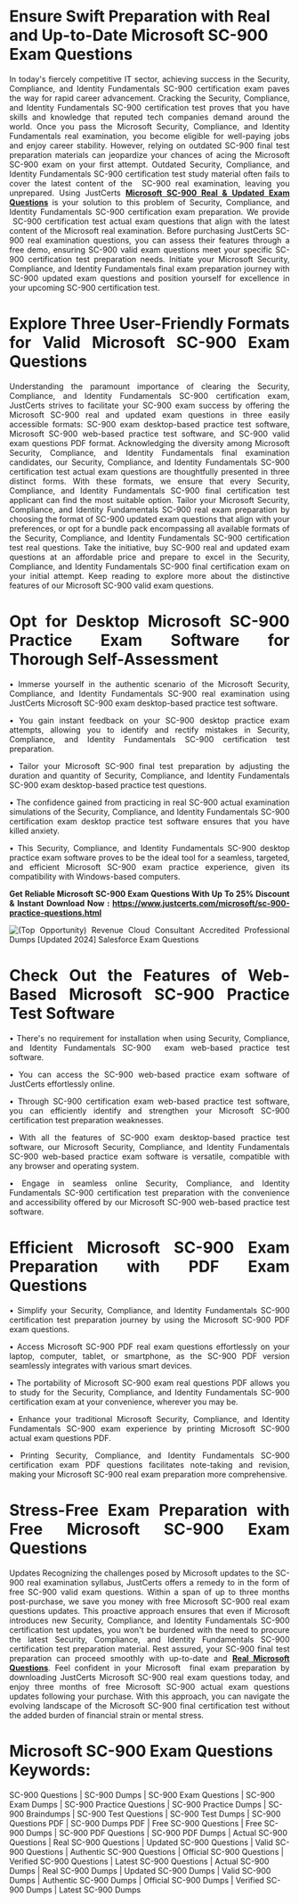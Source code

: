 <h1><strong>Ensure Swift Preparation with Real and Up-to-Date Microsoft SC-900 Exam Questions</strong></h1>

<p style="text-align: justify;"><span style="text-align: justify;">In today&#39;s fiercely competitive IT sector, achieving success in the Security, Compliance, and Identity Fundamentals SC-900 certification exam paves the way for rapid career advancement. Cracking the Security, Compliance, and Identity Fundamentals SC-900 certification test proves that you have skills and knowledge that reputed tech companies demand around the world. Once you pass the Microsoft Security, Compliance, and Identity Fundamentals real examination, you become eligible for well-paying jobs and enjoy career stability. However, relying on outdated SC-900 final test preparation materials can jeopardize your chances of acing the Microsoft SC-900 exam on your first attempt. Outdated Security, Compliance, and Identity Fundamentals SC-900 certification test study material often fails to cover the latest content of the &nbsp;SC-900 real examination, leaving you unprepared. Using JustCerts </span><a href="https://www.justcerts.com/microsoft/sc-900-practice-questions.html" style="text-align: justify;"><span style="font-size:14px;"><strong>Microsoft SC-900&nbsp;Real &amp; Updated Exam Questions</strong></span></a><span style="text-align: justify;"> is your solution to this problem of Security, Compliance, and Identity Fundamentals SC-900 certification exam preparation. We provide &nbsp;SC-900 certification test actual exam questions that align with the latest content of the Microsoft real examination. Before purchasing JustCerts SC-900 real examination questions, you can assess their features through a free demo, ensuring SC-900 valid exam questions meet your specific SC-900 certification test preparation needs. Initiate your Microsoft Security, Compliance, and Identity Fundamentals final exam preparation journey with SC-900 updated exam questions and position yourself for excellence in your upcoming SC-900 certification test.</span></p>

<h1 style="text-align: justify;"><strong>Explore Three User-Friendly Formats for Valid Microsoft&nbsp;SC-900 Exam Questions</strong></h1>

<p style="text-align: justify;">Understanding the paramount importance of clearing the Security, Compliance, and Identity Fundamentals SC-900 certification exam, JustCerts strives to facilitate your SC-900 exam success by offering the Microsoft&nbsp;SC-900 real and updated exam questions in three easily accessible formats: SC-900 exam desktop-based practice test software, Microsoft SC-900 web-based practice test software, and SC-900 valid exam questions PDF format. Acknowledging the diversity among Microsoft Security, Compliance, and Identity Fundamentals final examination candidates, our Security, Compliance, and Identity Fundamentals SC-900 certification test actual exam questions are thoughtfully presented in three distinct forms. With these formats, we ensure that every Security, Compliance, and Identity Fundamentals SC-900 final certification test applicant can find the most suitable option. Tailor your Microsoft Security, Compliance, and Identity Fundamentals&nbsp;SC-900 real exam preparation by choosing the format of SC-900 updated exam questions that align with your preferences, or opt for a bundle pack encompassing all available formats of the Security, Compliance, and Identity Fundamentals SC-900 certification test real questions. Take the initiative, buy SC-900 real and updated exam questions at an affordable price and prepare to excel in the Security, Compliance, and Identity Fundamentals SC-900 final certification exam on your initial attempt. Keep reading to explore more about the distinctive features of our Microsoft SC-900 valid exam questions.</p>

<h1 style="text-align: justify;"><strong>Opt for Desktop Microsoft&nbsp;SC-900 Practice Exam Software for Thorough Self-Assessment</strong></h1>

<p style="text-align: justify;">&bull; Immerse yourself in the authentic scenario of the Microsoft Security, Compliance, and Identity Fundamentals SC-900 real examination using JustCerts Microsoft SC-900 exam desktop-based practice test software.</p>

<p style="text-align: justify;">&bull; You gain instant feedback on your SC-900 desktop practice exam attempts, allowing you to identify and rectify mistakes in Security, Compliance, and Identity Fundamentals SC-900 certification test preparation.</p>

<p style="text-align: justify;">&bull; Tailor your Microsoft SC-900 final test preparation by adjusting the duration and quantity of Security, Compliance, and Identity Fundamentals SC-900 exam desktop-based practice test questions.</p>

<p style="text-align: justify;">&bull; The confidence gained from practicing in real SC-900 actual examination simulations of the Security, Compliance, and Identity Fundamentals SC-900 certification exam desktop practice test software ensures that you have killed anxiety.</p>

<p style="text-align: justify;">&bull; This Security, Compliance, and Identity Fundamentals SC-900 desktop practice exam software proves to be the ideal tool for a seamless, targeted, and efficient Microsoft SC-900 exam practice experience, given its compatibility with Windows-based computers.</p>

<p style="text-align: justify;"><span style="font-size:14px;"><strong>Get Reliable Microsoft&nbsp;SC-900 Exam Questions With Up To 25% Discount &amp; Instant Download Now :&nbsp;<a href="https://www.justcerts.com/microsoft/sc-900-practice-questions.html" rel="noopener noreferrer nofollow" target="_blank">https://www.justcerts.com/microsoft/sc-900-practice-questions.html</a></strong></span></p>

<p style="text-align: justify;"><img alt="(Top Opportunity) Revenue Cloud Consultant Accredited Professional Dumps [Updated 2024] Salesforce Exam Questions" src="https://media.licdn.com/dms/image/D5612AQGgOpvg39SI4Q/article-cover_image-shrink_720_1280/0/1703058589481?e=2147483647&amp;v=beta&amp;t=pLxSVnYoTo11MQsN4g8S-i8wjuXEIWdye0zMMTICt34" /></p>

<h1 style="text-align: justify;"><strong>Check Out the Features of Web-Based Microsoft&nbsp;SC-900 Practice Test Software</strong></h1>

<p style="text-align: justify;">&bull; There&#39;s no requirement for installation when using Security, Compliance, and Identity Fundamentals SC-900&nbsp; exam web-based practice test software.</p>

<p style="text-align: justify;">&bull; You can access the SC-900 web-based practice exam software of JustCerts effortlessly online.</p>

<p style="text-align: justify;">&bull; Through SC-900 certification exam web-based practice test software, you can efficiently identify and strengthen your Microsoft SC-900 certification test preparation weaknesses.</p>

<p style="text-align: justify;">&bull; With all the features of SC-900 exam desktop-based practice test software, our Microsoft Security, Compliance, and Identity Fundamentals SC-900 web-based practice exam software is versatile, compatible with any browser and operating system.</p>

<p style="text-align: justify;">&bull; Engage in seamless online Security, Compliance, and Identity Fundamentals SC-900 certification test preparation with the convenience and accessibility offered by our Microsoft SC-900 web-based practice test software.</p>

<h1 style="text-align: justify;"><strong>Efficient Microsoft&nbsp;SC-900 Exam Preparation with PDF Exam Questions</strong></h1>

<p style="text-align: justify;">&bull; Simplify your Security, Compliance, and Identity Fundamentals SC-900 certification test preparation journey by using the Microsoft SC-900 PDF exam questions.</p>

<p style="text-align: justify;">&bull; Access Microsoft SC-900 PDF real exam questions effortlessly on your laptop, computer, tablet, or smartphone, as the SC-900 PDF version seamlessly integrates with various smart devices.</p>

<p style="text-align: justify;">&bull; The portability of Microsoft SC-900 exam real questions PDF allows you to study for the Security, Compliance, and Identity Fundamentals SC-900 certification exam at your convenience, wherever you may be.</p>

<p style="text-align: justify;">&bull; Enhance your traditional Microsoft Security, Compliance, and Identity Fundamentals SC-900 exam experience by printing Microsoft SC-900 actual exam questions PDF.</p>

<p style="text-align: justify;">&bull; Printing Security, Compliance, and Identity Fundamentals SC-900 certification exam PDF questions facilitates note-taking and revision, making your Microsoft SC-900 real exam preparation more comprehensive.</p>

<h1 style="text-align: justify;"><strong>Stress-Free Exam Preparation with Free Microsoft&nbsp;SC-900 Exam Questions </strong></h1>

<p style="text-align: justify;">Updates Recognizing the challenges posed by Microsoft updates to the SC-900 real examination syllabus, JustCerts offers a remedy to in the form of free SC-900 valid exam questions. Within a span of up to three months post-purchase, we save you money with free Microsoft SC-900 real exam questions updates. This proactive approach ensures that even if Microsoft introduces new Security, Compliance, and Identity Fundamentals SC-900 certification test updates, you won&#39;t be burdened with the need to procure the latest Security, Compliance, and Identity Fundamentals SC-900 certification test preparation material. Rest assured, your SC-900 final test preparation can proceed smoothly with up-to-date and <span style="font-size:14px;"><strong><a href="https://www.justcerts.com/microsoft-certification-exams.html">Real Microsoft Questions</a></strong></span>. Feel confident in your Microsoft&nbsp; final exam preparation by downloading JustCerts Microsoft SC-900 real exam questions today, and enjoy three months of free Microsoft SC-900 actual exam questions updates following your purchase. With this approach, you can navigate the evolving landscape of the Microsoft SC-900 final certification test without the added burden of financial strain or mental stress.</p>

<h1><strong>Microsoft&nbsp;SC-900&nbsp;Exam Questions Keywords:</strong></h1>

<p>SC-900 Questions | SC-900 Dumps | SC-900 Exam Questions | SC-900 Exam Dumps | SC-900 Practice Questions | SC-900 Practice Dumps | SC-900 Braindumps | SC-900 Test Questions | SC-900 Test Dumps | SC-900 Questions PDF | SC-900 Dumps PDF | Free SC-900 Questions | Free SC-900 Dumps | SC-900 PDF Questions | SC-900 PDF Dumps | Actual SC-900 Questions | Real SC-900 Questions | Updated SC-900 Questions | Valid SC-900 Questions | Authentic SC-900&nbsp;Questions | Official SC-900 Questions | Verified SC-900 Questions | Latest SC-900 Questions | Actual SC-900 Dumps | Real SC-900 Dumps | Updated SC-900 Dumps | Valid SC-900 Dumps | Authentic SC-900 Dumps | Official SC-900 Dumps | Verified SC-900 Dumps | Latest SC-900 Dumps</p>
